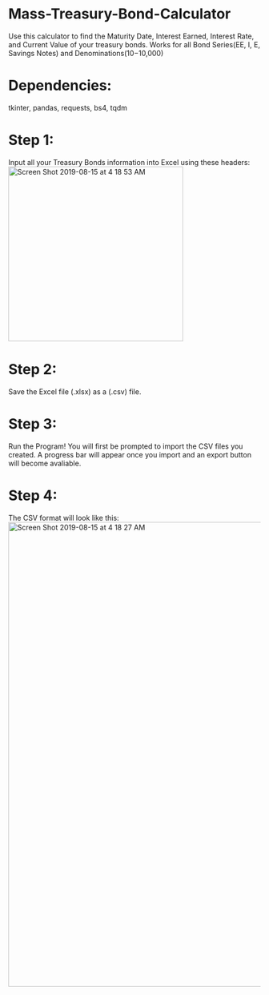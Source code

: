 # Mass-Treasury-Bond-Calculator
Use this calculator to find the Maturity Date, Interest Earned, Interest Rate, and Current Value of your treasury bonds.
Works for all Bond Series(EE, I, E, Savings Notes) and Denominations($10-$10,000)

# Dependencies:
tkinter,
pandas,
requests,
bs4,
tqdm

# Step 1:
Input all your Treasury Bonds information into Excel using these headers:
<img width="349" alt="Screen Shot 2019-08-15 at 4 18 53 AM" src="https://user-images.githubusercontent.com/26337447/63135958-b5e85000-bf84-11e9-935a-a45923e26d18.png">

# Step 2:
Save the Excel file (.xlsx) as a (.csv) file.

# Step 3:
Run the Program!
You will first be prompted to import the CSV files you created. A progress bar will appear once you import and an export button will become avaliable.

# Step 4:
The CSV format will look like this:
<img width="928" alt="Screen Shot 2019-08-15 at 4 18 27 AM" src="https://user-images.githubusercontent.com/26337447/63137068-943d9780-bf89-11e9-8e9f-09230918dbb5.png">
